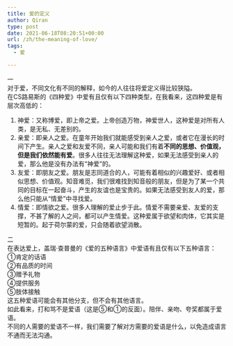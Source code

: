 ```yaml
---
title: 爱的定义
author: Qiran
type: post
date: 2021-06-18T08:20:51+00:00
url: /zh/the-meaning-of-love/
tags:
  - 爱

---
```

一  
对于爱，不同文化有不同的解释，如今的人往往将爱定义得比较狭隘。  
在CS路易斯的《四种爱》中爱有且仅有以下四种类型，在我看来，这四种爱是有层次高低的：

<ol class="wp-block-list">
  <li>
    神爱：又称博爱，即上帝之爱。上帝创造万物，神爱世人，这种爱是对所有人类，是无私、无差别的。
  </li>
  <li>
    亲爱：即亲人之爱。在童年开始我们就能感受到亲人之爱，或者它在漫长的时间下产生。亲人之爱和友爱不同，亲人可能和我们有着<strong>不同的思想、价值观，但是我们依然能有爱</strong>。很多人往往无法理解这种爱，如果无法感受到亲人的爱，那么他是没有办法有“神爱”的。
  </li>
  <li>
    友爱：即朋友之爱。朋友是志同道合的人，可能有着相似的兴趣爱好、或者相似思想、价值观。知音难觅，我们很难找到知音般的朋友，但是为了某一个共同的目标在一起奋斗，产生的友谊也是宝贵的。如果无法感受到友人的爱，那么他只能从“情爱”中寻找爱。
  </li>
  <li>
    情爱：即情欲之爱。很多人理解的爱止步于此。情爱不需要亲爱、友爱的支撑，不甚了解的人之间，都可以产生情爱。这种爱属于欲望和肉体，它其实是短暂的。起于荷尔蒙的爱，只会随着欲望消散。
  </li>
</ol>

二  
在表达爱上，盖瑞·查普曼的《爱的五种语言》中爱语有且仅有以下五种语言：  
①肯定的话语  
②有品质的时间  
③赠予礼物  
④提供服务  
⑤肢体接触  
这五种爱语可能会有其他分支，但不会有其他语言。  
如此看来，打和骂不是爱语（这是⑤和①的反面）。陪伴、亲吻、夸奖都属于爱语。  
不同的人需要的爱语不一样，我们需要了解对方需要的爱语是什么，以免造成语言不通而无法沟通。